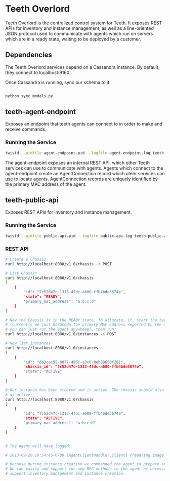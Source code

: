 # Teeth Overlord

Teeth Overlord is the centralized control system for Teeth. It exposes REST
APIs for inventory and instance management, as well as a line-oriented JSON
protocol used to communicate with agents which run on servers which are in a
ready state, waiting to be deployed by a customer.

## Dependencies

The Teeth Overlord services depend on a Cassandra instance. By default, they
connect to localhost:9160.

Once Cassandra is running, sync our schema to it:

```bash

python sync_models.py
```

## teeth-agent-endpoint

Exposes an endpoint that teeth agents can connect to in order to make and
receive commands.

### Running the Service

```bash
twistd --pidfile agent-endpoint.pid --logfile agent-endpoint.log teeth-agent-endpoint
```

The agent-endpoint exposes an internal REST API, which other Teeth services can
use to communicate with agents. Agents which connect to the agent-endpoint
create an AgentConnection record which otehr services can use to locate agents.
AgentConnection records are uniquely identified by the primary MAC address of
the agent.


## teeth-public-api

Exposes REST APIs for inventory and instance management.

### Running the Service

```bash
twistd --pidfile public-api.pid --logfile public-api.log teeth-public-api
```

### REST API

```bash
# Create a Chassis
curl http://localhost:8080/v1.0/chassis -X POST

# List Chassis
curl http://localhost:8080/v1.0/chassis
[
    {
        "id": "7c52d47c-1313-4fdc-a680-ffb4bde3674e",
        "state": "READY",
        "primary_mac_address": "a:b:c:d"
    }
]

# Now the Chassis is in the READY state. To allocate, it, start the teeth-agent
# (currently we just hardcode the primary MAC address reported by the agent, so
# you can just run the agent anywhere), then run:
curl http://localhost:8080/v1.0/instances -X POST

# Now list instances
curl http://localhost:8080/v1.0/instances
[
    {
        "id": "6b3cac55-b077-495c-a3c6-8eb80650f281",
        "chassis_id": "7c52d47c-1313-4fdc-a680-ffb4bde3674e",
        "state": "ACTIVE"
    }
]

# Our instance has been created and is active. The chassis should also be shown
# as active:
curl http://localhost:8080/v1.0/chassis
[
    {
        "id": "7c52d47c-1313-4fdc-a680-ffb4bde3674e",
        "state": "ACTIVE",
        "primary_mac_address": "a:b:c:d"
    }
]


# The agent will have logged:

# 2013-09-20 10:54:45-0700 [AgentClientHandler,client] Preparing image image-123

# Because during instance creation we commanded the agent to prepare an image.
# We can easily add support for new RPC methods to the agent as necessary to
# support inventory management and instance creation.
```
